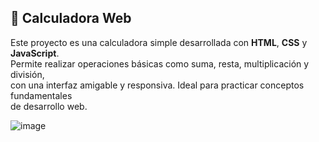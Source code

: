 ## 📱 Calculadora Web

Este proyecto es una calculadora simple desarrollada con **HTML**, **CSS** y **JavaScript**.  
Permite realizar operaciones básicas como suma, resta, multiplicación y división,  
con una interfaz amigable y responsiva. Ideal para practicar conceptos fundamentales  
de desarrollo web.


![image](https://github.com/user-attachments/assets/374910a5-4023-4ab9-a336-b54842d6d78b)
